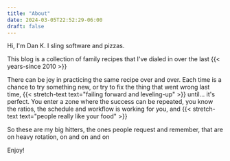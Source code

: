 ```yaml
---
title: "About"
date: 2024-03-05T22:52:29-06:00
draft: false
---
```

Hi, I'm Dan K.  I sling software and pizzas.

This blog is a collection of family recipes that I've dialed in over the last {{< years-since 2010 >}}

There can be joy in practicing the same recipe over and over.  Each time is a chance to try something new, or try to fix the thing that went wrong last time, {{< stretch-text text="failing forward and leveling-up" >}} until... it's perfect.  You enter a zone where the success can be repeated, you know the ratios, the schedule and workflow is working for you, and {{< stretch-text text="people really like your food" >}}

So these are my big hitters, the ones people request and remember, that are on heavy rotation, on and on and on

Enjoy!
